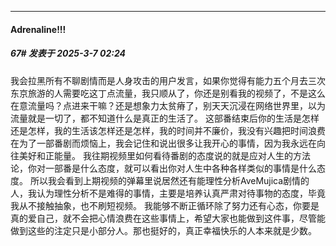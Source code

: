 ﻿
*****

####  Adrenaline!!!  
##### 67#       发表于 2025-3-7 02:24

 我会拉黑所有不聊剧情而是人身攻击的用户发言，如果你觉得有能力五个月去三次东京旅游的人需要吃这丁点流量，我只顺从了，你还是别看我的视频了，不是这么在意流量吗？点进来干嘛？还是想象力太贫瘠了，别天天沉浸在网络世界里，以为流量就是一切了，都不知道什么是真正的生活了。
 这部番结束后你的生活是怎样还是怎样，我的生活该怎样还是怎样，我的时间并不廉价，我没有兴趣把时间浪费在为了一部番剧而烦恼上，我会记住和说出很多让我开心的事情，因为我永远在向往美好和正能量。
 我往期视频里如何看待番剧的态度说的就是应对人生的方法论，你对一部番是什么态度，就可以看出你对人生中各种各样类似的事情是什么态度。
 所以我会看到上期视频的弹幕里说居然还有能理性分析AveMujica剧情的人，我认为理性分析不是难得的事情，主要是培养认真严肃对待事物的态度，毕竟我从不接触抽象，也不刷短视频。
 我能够不断正循环除了努力还有心态，你要是真的爱自己，就不会把心情浪费在这些事情上，希望大家也能做到这件事，尽管能做到这些的注定只是小部分人。那也挺好的，真正幸福快乐的人本来就是少数。

